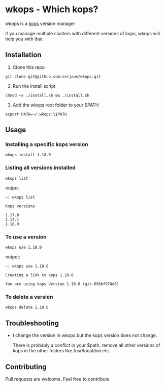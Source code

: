 # wkops - Which kops?

wkops is a [kops](https://github.com/kubernetes/kops) version manager

if you manage multiple clusters with different versions of kops, wkops will help you with that

## Installation

1. Clone this repo

```
git clone git@github.com:serjaum/wkops.git
```

2. Run the install script

```
chmod +x ./install.sh && ./install.sh
```

3. Add the wkops root folder to your $PATH

```
export PATH=~/.wkops:\$PATH
```

## Usage

### Installing a specific kops version


```
wkops install 1.18.0
```

### Listing all versions installed

```
wkops list
```

output

```
~: wkops list

Kops versions

1.17.0
1.17.1
1.18.0
```

### To use a version

```
wkops use 1.18.0
```

output:

```
~: wkops use 1.18.0

Creating a link to kops 1.18.0

You are using kops Version 1.18.0 (git-698bf974d8)
```

### To delete a version

```
wkops delete 1.18.0
```

## Troubleshooting

  * I change the version in wkops but the kops version does not change.
  
    There is probably a conflict in your $path, remove all other versions of kops in the other folders like /usr/local/bin etc.    

## Contributing
Pull requests are welcome. Feel free to contribute
